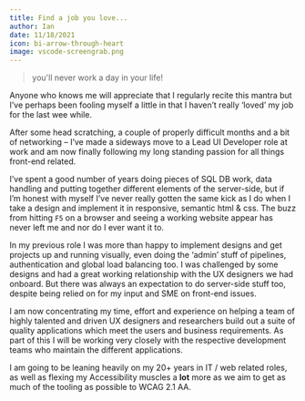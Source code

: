 ```yaml
---
title: Find a job you love...
author: Ian
date: 11/18/2021
icon: bi-arrow-through-heart
image: vscode-screengrab.png
---
```


> you'll never work a day in your life!

Anyone who knows me will appreciate that I regularly recite this mantra but I’ve perhaps been fooling myself a little in that I haven’t really ‘loved’ my job for the last wee while.

After some head scratching, a couple of properly difficult months and a bit of networking – I’ve made a sideways move to a Lead UI Developer role at work and am now finally following my long standing passion for all things front-end related.

I’ve spent a good number of years doing pieces of SQL DB work, data handling and putting together different elements of the server-side, but if I’m honest with myself I’ve never really gotten the same kick as I do when I take a design and implement it in responsive, semantic html & css. The buzz from hitting `F5` on a browser and seeing a working website appear has never left me and nor do I ever want it to.

In my previous role I was more than happy to implement designs and get projects up and running visually, even doing the ‘admin’ stuff of pipelines, authentication and global load balancing too. I was challenged by some designs and had a great working relationship with the UX designers we had onboard. But there was always an expectation to do server-side stuff too, despite being relied on for my input and SME on front-end issues.

I am now concentrating my time, effort and experience on helping a team of highly talented and driven UX designers and researchers build out a suite of quality applications which meet the users and business requirements. As part of this I will be working very closely with the respective development teams who maintain the different applications.

I am going to be leaning heavily on my 20+ years in IT / web related roles, as well as flexing my Accessibility muscles a **lot** more as we aim to get as much of the tooling as possible to WCAG 2.1 AA.
